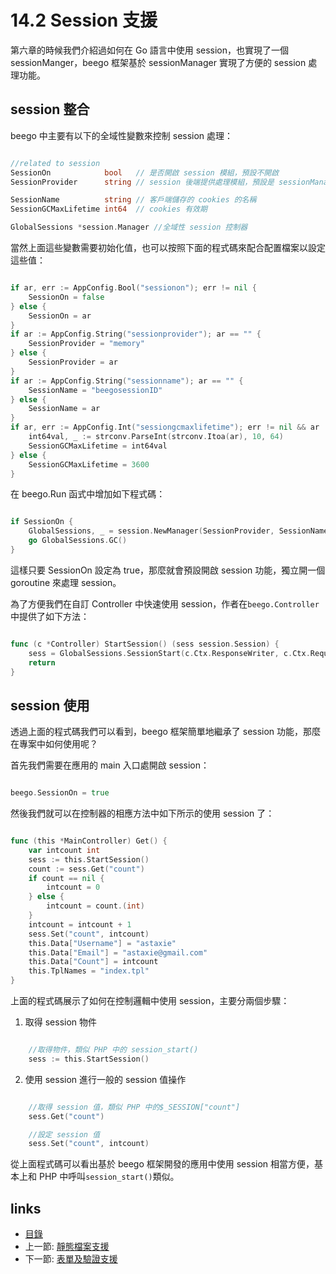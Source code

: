 # 14.2 Session 支援
第六章的時候我們介紹過如何在 Go 語言中使用 session，也實現了一個 sessionManger，beego 框架基於 sessionManager 實現了方便的 session 處理功能。

## session 整合
beego 中主要有以下的全域性變數來控制 session 處理：

```Go

//related to session
SessionOn            bool   // 是否開啟 session 模組，預設不開啟
SessionProvider      string // session 後端提供處理模組，預設是 sessionManager 支援的 memory

SessionName          string // 客戶端儲存的 cookies 的名稱
SessionGCMaxLifetime int64  // cookies 有效期

GlobalSessions *session.Manager //全域性 session 控制器
```
當然上面這些變數需要初始化值，也可以按照下面的程式碼來配合配置檔案以設定這些值：

```Go

if ar, err := AppConfig.Bool("sessionon"); err != nil {
	SessionOn = false
} else {
	SessionOn = ar
}
if ar := AppConfig.String("sessionprovider"); ar == "" {
	SessionProvider = "memory"
} else {
	SessionProvider = ar
}
if ar := AppConfig.String("sessionname"); ar == "" {
	SessionName = "beegosessionID"
} else {
	SessionName = ar
}
if ar, err := AppConfig.Int("sessiongcmaxlifetime"); err != nil && ar != 0 {
	int64val, _ := strconv.ParseInt(strconv.Itoa(ar), 10, 64)
	SessionGCMaxLifetime = int64val
} else {
	SessionGCMaxLifetime = 3600
}
```
在 beego.Run 函式中增加如下程式碼：

```Go

if SessionOn {
	GlobalSessions, _ = session.NewManager(SessionProvider, SessionName, SessionGCMaxLifetime)
	go GlobalSessions.GC()
}
```
這樣只要 SessionOn 設定為 true，那麼就會預設開啟 session 功能，獨立開一個 goroutine 來處理 session。

為了方便我們在自訂 Controller 中快速使用 session，作者在`beego.Controller`中提供了如下方法：

```Go

func (c *Controller) StartSession() (sess session.Session) {
	sess = GlobalSessions.SessionStart(c.Ctx.ResponseWriter, c.Ctx.Request)
	return
}
```
## session 使用
透過上面的程式碼我們可以看到，beego 框架簡單地繼承了 session 功能，那麼在專案中如何使用呢？

首先我們需要在應用的 main 入口處開啟 session：

```Go

beego.SessionOn = true
```

然後我們就可以在控制器的相應方法中如下所示的使用 session 了：

```Go

func (this *MainController) Get() {
	var intcount int
	sess := this.StartSession()
	count := sess.Get("count")
	if count == nil {
		intcount = 0
	} else {
		intcount = count.(int)
	}
	intcount = intcount + 1
	sess.Set("count", intcount)
	this.Data["Username"] = "astaxie"
	this.Data["Email"] = "astaxie@gmail.com"
	this.Data["Count"] = intcount
	this.TplNames = "index.tpl"
}
```
上面的程式碼展示了如何在控制邏輯中使用 session，主要分兩個步驟：

1. 取得 session 物件

```Go

	//取得物件，類似 PHP 中的 session_start()
	sess := this.StartSession()
```

2. 使用 session 進行一般的 session 值操作

```Go

	//取得 session 值，類似 PHP 中的$_SESSION["count"]
	sess.Get("count")

	//設定 session 值
	sess.Set("count", intcount)
```
從上面程式碼可以看出基於 beego 框架開發的應用中使用 session 相當方便，基本上和 PHP 中呼叫`session_start()`類似。


## links
   * [目錄](preface.md)
   * 上一節: [靜態檔案支援](14.1.md)
   * 下一節: [表單及驗證支援](14.3.md)